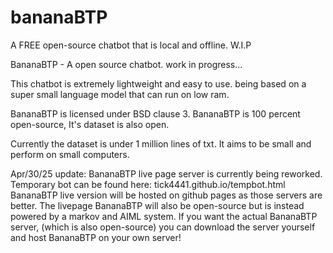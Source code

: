 # bananaBTP
 A FREE open-source chatbot that is local and offline. W.I.P 

 BananaBTP - A open source chatbot. work in progress...

This chatbot is extremely lightweight and easy to use. being based on a super small language model that can run on low ram.

BananaBTP is licensed under BSD clause 3.
BananaBTP is 100 percent open-source, It's dataset is also open.

Currently the dataset is under 1 million lines of txt. It aims to be small and perform on small computers.

Apr/30/25 update: BananaBTP live page server is currently being reworked. Temporary bot can be found here: tick4441.github.io/tempbot.html
BananaBTP live version will be hosted on github pages as those servers are better. The livepage BananaBTP will also be open-source but is instead powered by a markov and AIML system. If you want the actual BananaBTP server, (which is also open-source) you can download the server yourself and host BananaBTP on your own server!
